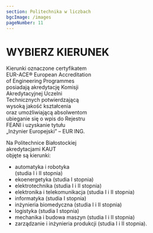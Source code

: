 ```yaml
---
section: Politechnika w liczbach
bgcImage: /images
pageNumber: 11
---
```


# WYBIERZ KIERUNEK

Kierunki oznaczone certyfikatem  
EUR-ACE&#174; European Accreditation  
of Engineering Programmes  
posiadają akredytację Komisji  
Akredytacyjnej Uczelni  
Technicznych potwierdzającą  
wysoką jakość kształcenia  
oraz umożliwiającą absolwentom  
ubieganie się o wpis do Rejestru  
FEANI i uzyskanie tytułu  
„Inżynier Europejski” – EUR ING.

Na Politechnice Białostockiej  
akredytacjami KAUT  
objęte są kierunki:

- automatyka i robotyka  
  (studia I i II stopnia)
- ekoenergetyka
  (studia I stopnia)
- elektrotechnika
  (studia I i II stopnia)
- elektronika i telekomunikacja
  (studia I i II stopnia)
- informatyka
  (studia I stopnia)
- inżynieria biomedyczna
  (studia I i II stopnia)
- logistyka
  (studia I stopnia)
- mechanika i budowa maszyn
  (studia I i II stopnia)
- zarządzanie i inżynieria
  produkcji
  (studia I i II stopnia).
